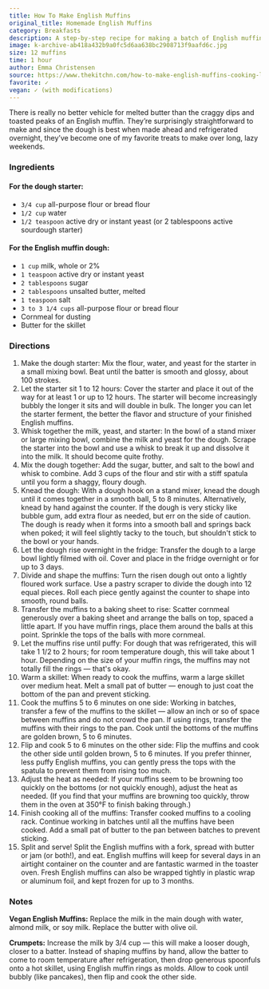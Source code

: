 ```yaml
---
title: How To Make English Muffins
original_title: Homemade English Muffins
category: Breakfasts
description: A step-by-step recipe for making a batch of English muffins for you and anyone lucky enough to be invited to your table.
image: k-archive-ab418a432b9a0fc5d6aa638bc2908713f9aafd6c.jpg
size: 12 muffins
time: 1 hour
author: Emma Christensen
source: https://www.thekitchn.com/how-to-make-english-muffins-cooking-lessons-from-the-kitchen-106360
favorite: ✓
vegan: ✓ (with modifications)
---
```


There is really no better vehicle for melted butter than the craggy dips and toasted peaks of an English muffin. They’re surprisingly straightforward to make and since the dough is best when made ahead and refrigerated overnight, they’ve become one of my favorite treats to make over long, lazy weekends. 

### Ingredients

#### For the dough starter:

* `3/4 cup` all-purpose flour or bread flour
* `1/2 cup` water
* `1/2 teaspoon` active dry or instant yeast (or 2 tablespoons active sourdough starter)

#### For the English muffin dough:

* `1 cup` milk, whole or 2%
* `1 teaspoon` active dry or instant yeast
* `2 tablespoons` sugar
* `2 tablespoons` unsalted butter, melted
* `1 teaspoon` salt
* `3 to 3 1/4 cups` all-purpose flour or bread flour
* Cornmeal for dusting
* Butter for the skillet

### Directions

1. Make the dough starter: Mix the flour, water, and yeast for the starter in a small mixing bowl. Beat until the batter is smooth and glossy, about 100 strokes.
2. Let the starter sit 1 to 12 hours: Cover the starter and place it out of the way for at least 1 or up to 12 hours. The starter will become increasingly bubbly the longer it sits and will double in bulk. The longer you can let the starter ferment, the better the flavor and structure of your finished English muffins.
3. Whisk together the milk, yeast, and starter: In the bowl of a stand mixer or large mixing bowl, combine the milk and yeast for the dough. Scrape the starter into the bowl and use a whisk to break it up and dissolve it into the milk. It should become quite frothy.
4. Mix the dough together: Add the sugar, butter, and salt to the bowl and whisk to combine. Add 3 cups of the flour and stir with a stiff spatula until you form a shaggy, floury dough.
5. Knead the dough: With a dough hook on a stand mixer, knead the dough until it comes together in a smooth ball, 5 to 8 minutes. Alternatively, knead by hand against the counter. If the dough is very sticky like bubble gum, add extra flour as needed, but err on the side of caution. The dough is ready when it forms into a smooth ball and springs back when poked; it will feel slightly tacky to the touch, but shouldn't stick to the bowl or your hands.
6. Let the dough rise overnight in the fridge: Transfer the dough to a large bowl lightly filmed with oil. Cover and place in the fridge overnight or for up to 3 days.
7. Divide and shape the muffins: Turn the risen dough out onto a lightly floured work surface. Use a pastry scraper to divide the dough into 12 equal pieces. Roll each piece gently against the counter to shape into smooth, round balls.
8. Transfer the muffins to a baking sheet to rise: Scatter cornmeal generously over a baking sheet and arrange the balls on top, spaced a little apart. If you have muffin rings, place them around the balls at this point. Sprinkle the tops of the balls with more cornmeal.
9. Let the muffins rise until puffy: For dough that was refrigerated, this will take 1 1/2 to 2 hours; for room temperature dough, this will take about 1 hour. Depending on the size of your muffin rings, the muffins may not totally fill the rings — that's okay.
10. Warm a skillet: When ready to cook the muffins, warm a large skillet over medium heat. Melt a small pat of butter — enough to just coat the bottom of the pan and prevent sticking.
11. Cook the muffins 5 to 6 minutes on one side: Working in batches, transfer a few of the muffins to the skillet — allow an inch or so of space between muffins and do not crowd the pan. If using rings, transfer the muffins with their rings to the pan. Cook until the bottoms of the muffins are golden brown, 5 to 6 minutes.
12. Flip and cook 5 to 6 minutes on the other side: Flip the muffins and cook the other side until golden brown, 5 to 6 minutes. If you prefer thinner, less puffy English muffins, you can gently press the tops with the spatula to prevent them from rising too much.
13. Adjust the heat as needed: If your muffins seem to be browning too quickly on the bottoms (or not quickly enough), adjust the heat as needed. (If you find that your muffins are browning too quickly, throw them in the oven at 350°F to finish baking through.)
14. Finish cooking all of the muffins: Transfer cooked muffins to a cooling rack. Continue working in batches until all the muffins have been cooked. Add a small pat of butter to the pan between batches to prevent sticking.
15. Split and serve! Split the English muffins with a fork, spread with butter or jam (or both!), and eat. English muffins will keep for several days in an airtight container on the counter and are fantastic warmed in the toaster oven. Fresh English muffins can also be wrapped tightly in plastic wrap or aluminum foil, and kept frozen for up to 3 months.

### Notes

**Vegan English Muffins:** Replace the milk in the main dough with water, almond milk, or soy milk. Replace the butter with olive oil.

**Crumpets:** Increase the milk by 3/4 cup — this will make a looser dough, closer to a batter. Instead of shaping muffins by hand, allow the batter to come to room temperature after refrigeration, then drop generous spoonfuls onto a hot skillet, using English muffin rings as molds. Allow to cook until bubbly (like pancakes), then flip and cook the other side.